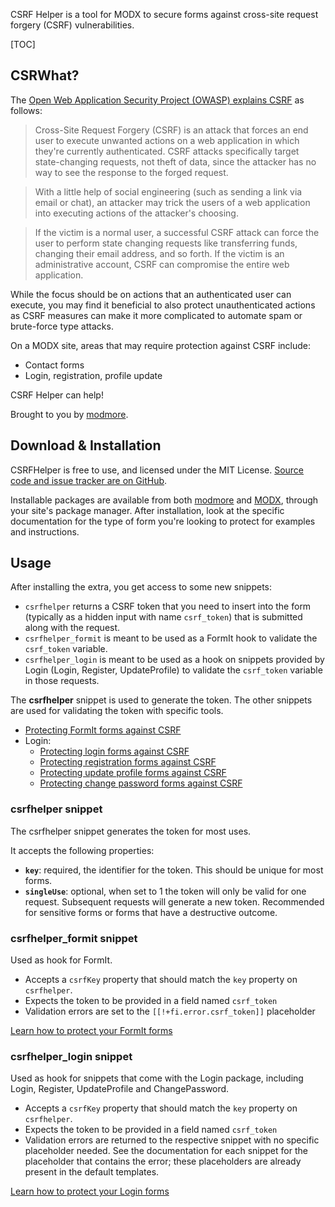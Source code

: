 CSRF Helper is a tool for MODX to secure forms against cross-site request forgery (CSRF) vulnerabilities.

[TOC]

## CSRWhat?

The [Open Web Application Security Project (OWASP) explains CSRF](https://www.owasp.org/index.php/Cross-Site_Request_Forgery_(CSRF)) as follows:

> Cross-Site Request Forgery (CSRF) is an attack that forces an end user to
execute unwanted actions on a web application in which they're currently authenticated.
CSRF attacks specifically target state-changing requests, not theft of data, since the
attacker has no way to see the response to the forged request.

> With a little help of social engineering (such as sending a link via email or chat),
an attacker may trick the users of a web application into executing actions of the
attacker's choosing.

> If the victim is a normal user, a successful CSRF attack can force the user to perform
state changing requests like transferring funds, changing their email address, and so forth.
If the victim is an administrative account, CSRF can compromise the entire web application.

While the focus should be on actions that an authenticated user can execute, you may find it beneficial to also protect unauthenticated actions as CSRF measures can make it more complicated to automate spam or brute-force type attacks.
 
On a MODX site, areas that may require protection against CSRF include:

- Contact forms
- Login, registration, profile update

CSRF Helper can help!

Brought to you by [modmore](https://www.modmore.com/).

## Download & Installation

CSRFHelper is free to use, and licensed under the MIT License. [Source code and issue tracker are on GitHub](https://github.com/modmore/csrfhelper). 

Installable packages are available from both [modmore](https://www.modmore.com/extras/csrfhelper/) and [MODX](https://modx.com/extras/package/csrfhelper), through your site's package manager. After installation, look at the specific documentation for the type of form you're looking to protect for examples and instructions.

## Usage

After installing the extra, you get access to some new snippets: 

- `csrfhelper` returns a CSRF token that you need to insert into the form (typically as a hidden input with name `csrf_token`) that is submitted along with the request.
- `csrfhelper_formit` is meant to be used as a FormIt hook to validate the `csrf_token` variable.
- `csrfhelper_login` is meant to be used as a hook on snippets provided by Login (Login, Register, UpdateProfile) to validate the `csrf_token` variable in those requests.

The **csrfhelper** snippet is used to generate the token. The other snippets are used for validating the token with specific tools. 

- [Protecting FormIt forms against CSRF](FormIt)
- Login:
    - [Protecting login forms against CSRF](Login/Login)
    - [Protecting registration forms against CSRF](Login/Register)
    - [Protecting update profile forms against CSRF](Login/UpdateProfile)
    - [Protecting change password forms against CSRF](Login/ChangePassword)

### csrfhelper snippet

The csrfhelper snippet generates the token for most uses.

It accepts the following properties:

- **`key`**: required, the identifier for the token. This should be unique for most forms. 
- **`singleUse`**: optional, when set to 1 the token will only be valid for one request. Subsequent requests will generate a new token. Recommended for sensitive forms or forms that have a destructive outcome. 

### csrfhelper_formit snippet

Used as hook for FormIt. 

- Accepts a `csrfKey` property that should match the `key` property on `csrfhelper`. 
- Expects the token to be provided in a field named `csrf_token`
- Validation errors are set to the `[[!+fi.error.csrf_token]]` placeholder

[Learn how to protect your FormIt forms](FormIt)

### csrfhelper_login snippet

Used as hook for snippets that come with the Login package, including Login, Register, UpdateProfile and ChangePassword. 

- Accepts a `csrfKey` property that should match the `key` property on `csrfhelper`. 
- Expects the token to be provided in a field named `csrf_token`
- Validation errors are returned to the respective snippet with no specific placeholder needed. See the documentation for each snippet for the placeholder that contains the error; these placeholders are already present in the default templates. 

[Learn how to protect your Login forms](Login/Login)

